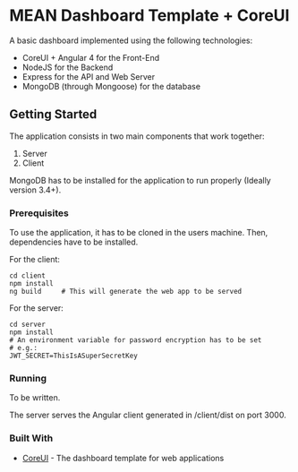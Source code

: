 # MEAN Dashboard Template + CoreUI

A basic dashboard implemented using the following technologies:
* CoreUI + Angular 4 for the Front-End
* NodeJS for the Backend
* Express for the API and Web Server
* MongoDB (through Mongoose) for the database

## Getting Started
The application consists in two main components that work together:
1. Server
2. Client

MongoDB has to be installed for the application to run properly (Ideally version 3.4+).

### Prerequisites
To use the application, it has to be cloned in the users machine. Then, dependencies have
to be installed.

For the client:
```
cd client
npm install
ng build     # This will generate the web app to be served
```

For the server:
```
cd server
npm install
# An environment variable for password encryption has to be set
# e.g.:
JWT_SECRET=ThisIsASuperSecretKey
```

### Running
To be written.

The server serves the Angular client generated in /client/dist on port 3000.

### Built With
* [CoreUI](http://coreui.io/) - The dashboard template for web applications
